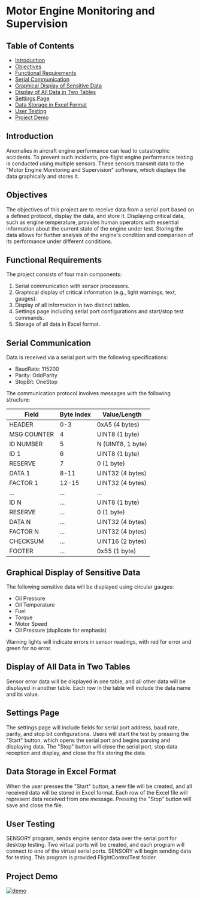 # Motor Engine Monitoring and Supervision

## Table of Contents
- [Introduction](#introduction)
- [Objectives](#objectives)
- [Functional Requirements](#functional-requirements)
- [Serial Communication](#serial-communication)
- [Graphical Display of Sensitive Data](#graphical-display-of-sensitive-data)
- [Display of All Data in Two Tables](#display-of-all-data-in-two-tables)
- [Settings Page](#settings-page)
- [Data Storage in Excel Format](#data-storage-in-excel-format)
- [User Testing](#user-testing)
- [Project Demo](#project-demo)

## Introduction
Anomalies in aircraft engine performance can lead to catastrophic accidents. To prevent such incidents, pre-flight engine performance testing is conducted using multiple sensors. These sensors transmit data to the "Motor Engine Monitoring and Supervision" software, which displays the data graphically and stores it.

## Objectives
The objectives of this project are to receive data from a serial port based on a defined protocol, display the data, and store it. Displaying critical data, such as engine temperature, provides human operators with essential information about the current state of the engine under test. Storing the data allows for further analysis of the engine's condition and comparison of its performance under different conditions.

## Functional Requirements
The project consists of four main components:
1. Serial communication with sensor processors.
2. Graphical display of critical information (e.g., light warnings, text, gauges).
3. Display of all information in two distinct tables.
4. Settings page including serial port configurations and start/stop test commands.
5. Storage of all data in Excel format.

## Serial Communication
Data is received via a serial port with the following specifications:
- BaudRate: 115200
- Parity: OddParity
- StopBit: OneStop

The communication protocol involves messages with the following structure:

| Field         | Byte Index | Value/Length  |
|---------------|-------------|---------------|
| HEADER        | 0-3         | 0xA5 (4 bytes)|
| MSG COUNTER   | 4           | UINT8 (1 byte)|
| ID NUMBER     | 5           | N (UINT8, 1 byte)|
| ID 1          | 6           | UINT8 (1 byte)|
| RESERVE       | 7           | 0 (1 byte)    |
| DATA 1        | 8-11        | UINT32 (4 bytes)|
| FACTOR 1      | 12-15       | UINT32 (4 bytes)|
| ...           | ...         | ...           |
| ID N          | ...         | UINT8 (1 byte)|
| RESERVE       | ...         | 0 (1 byte)    |
| DATA N        | ...         | UINT32 (4 bytes)|
| FACTOR N      | ...         | UINT32 (4 bytes)|
| CHECKSUM      | ...         | UINT16 (2 bytes)|
| FOOTER        | ...         | 0x55 (1 byte) |

## Graphical Display of Sensitive Data
The following sensitive data will be displayed using circular gauges:
- Oil Pressure
- Oil Temperature
- Fuel
- Torque
- Motor Speed
- Oil Pressure (duplicate for emphasis)

Warning lights will indicate errors in sensor readings, with red for error and green for no error.

## Display of All Data in Two Tables
Sensor error data will be displayed in one table, and all other data will be displayed in another table. Each row in the table will include the data name and its value.

## Settings Page
The settings page will include fields for serial port address, baud rate, parity, and stop bit configurations. Users will start the test by pressing the "Start" button, which opens the serial port and begins parsing and displaying data. The "Stop" button will close the serial port, stop data reception and display, and close the file storing the data.

## Data Storage in Excel Format
When the user presses the "Start" button, a new file will be created, and all received data will be stored in Excel format. Each row of the Excel file will represent data received from one message. Pressing the "Stop" button will save and close the file.

## User Testing
SENSORY program, sends engine sensor data over the serial port for desktop testing. Two virtual ports will be created, and each program will connect to one of the virtual serial ports. SENSORY will begin sending data for testing. This program is provided FlightControlTest folder.

## Project Demo

[![demo](https://github.com/user-attachments/assets/b97138d1-3332-45e3-b2c2-8ee71b3ad3dd)
](https://www.youtube.com/watch?v=Hr5jNGkqMNg)

